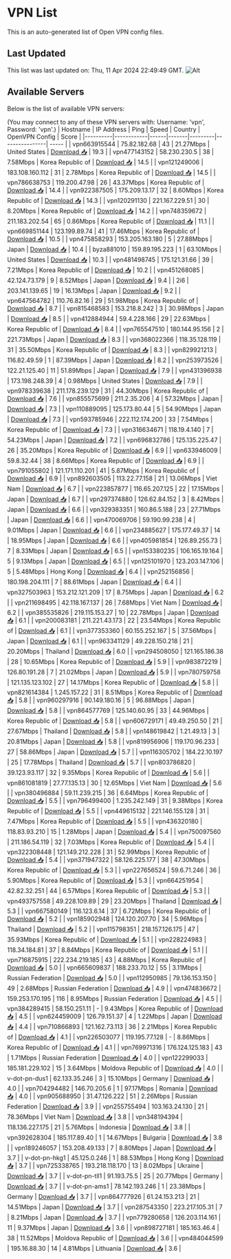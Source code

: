 # VPN List

This is an auto-generated list of Open VPN config files.

## Last Updated

This list was last updated on: Thu, 11 Apr 2024 22:49:49 GMT.
![Alt](https://repobeats.axiom.co/api/embed/186b98318ef1479477931607c1ad7d823f12451f.svg "Repobeats analytics image")

## Available Servers

Below is the list of available VPN servers:

(You may connect to any of these VPN servers with: Username: 'vpn', Password: 'vpn'.)
| Hostname | IP Address | Ping | Speed | Country | OpenVPN Config | Score |
|----------|------------|------|-------|---------|----------------| ----- |
| vpn663915544 | 75.82.182.68 | 43 | 21.27Mbps | United States | [Download 📥](./configs/server_0_US.ovpn) | 19.3 |
| vpn477143152 | 58.230.230.5 | 38 | 7.58Mbps | Korea Republic of | [Download 📥](./configs/server_1_KR.ovpn) | 14.5 |
| vpn121249006 | 183.108.160.112 | 31 | 2.78Mbps | Korea Republic of | [Download 📥](./configs/server_2_KR.ovpn) | 14.5 |
| vpn786638753 | 119.200.47.98 | 26 | 43.37Mbps | Korea Republic of | [Download 📥](./configs/server_3_KR.ovpn) | 14.4 |
| vpn922387505 | 175.209.13.17 | 32 | 8.60Mbps | Korea Republic of | [Download 📥](./configs/server_4_KR.ovpn) | 14.3 |
| vpn120291130 | 221.167.229.51 | 30 | 8.20Mbps | Korea Republic of | [Download 📥](./configs/server_5_KR.ovpn) | 14.2 |
| vpn748359672 | 211.183.202.54 | 65 | 0.86Mbps | Korea Republic of | [Download 📥](./configs/server_6_KR.ovpn) | 11.1 |
| vpn669851144 | 123.199.89.74 | 41 | 17.46Mbps | Korea Republic of | [Download 📥](./configs/server_7_KR.ovpn) | 10.5 |
| vpn475858293 | 153.205.163.180 | 5 | 27.88Mbps | Japan | [Download 📥](./configs/server_8_JP.ovpn) | 10.4 |
| byza881010 | 159.89.195.223 | 1 | 63.10Mbps | United States | [Download 📥](./configs/server_9_US.ovpn) | 10.3 |
| vpn481498745 | 175.121.31.66 | 39 | 7.21Mbps | Korea Republic of | [Download 📥](./configs/server_10_KR.ovpn) | 10.2 |
| vpn451268085 | 42.124.73.179 | 9 | 8.52Mbps | Japan | [Download 📥](./configs/server_11_JP.ovpn) | 9.4 |
| 2i6 | 203.141.139.65 | 19 | 16.13Mbps | Japan | [Download 📥](./configs/server_12_JP.ovpn) | 9.2 |
| vpn647564782 | 110.76.82.16 | 29 | 51.98Mbps | Korea Republic of | [Download 📥](./configs/server_13_KR.ovpn) | 8.7 |
| vpn815468583 | 153.218.8.242 | 3 | 30.98Mbps | Japan | [Download 📥](./configs/server_14_JP.ovpn) | 8.5 |
| vpn412884944 | 59.4.228.166 | 29 | 22.63Mbps | Korea Republic of | [Download 📥](./configs/server_15_KR.ovpn) | 8.4 |
| vpn765547510 | 180.144.95.156 | 2 | 221.73Mbps | Japan | [Download 📥](./configs/server_16_JP.ovpn) | 8.3 |
| vpn368022366 | 118.35.128.119 | 31 | 35.50Mbps | Korea Republic of | [Download 📥](./configs/server_17_KR.ovpn) | 8.3 |
| vpn829921213 | 116.82.49.59 | 1 | 87.39Mbps | Japan | [Download 📥](./configs/server_18_JP.ovpn) | 8.2 |
| vpn253973526 | 122.21.125.40 | 11 | 51.89Mbps | Japan | [Download 📥](./configs/server_19_JP.ovpn) | 7.9 |
| vpn431396938 | 173.198.248.39 | 4 | 0.98Mbps | United States | [Download 📥](./configs/server_20_US.ovpn) | 7.9 |
| vpn978339638 | 211.178.239.129 | 31 | 44.30Mbps | Korea Republic of | [Download 📥](./configs/server_21_KR.ovpn) | 7.6 |
| vpn855575699 | 211.2.35.206 | 4 | 57.32Mbps | Japan | [Download 📥](./configs/server_22_JP.ovpn) | 7.3 |
| vpn110889095 | 125.173.80.44 | 5 | 54.90Mbps | Japan | [Download 📥](./configs/server_23_JP.ovpn) | 7.3 |
| vpn593785946 | 222.112.174.200 | 33 | 7.54Mbps | Korea Republic of | [Download 📥](./configs/server_24_KR.ovpn) | 7.3 |
| vpn316634671 | 118.19.4.140 | 7 | 54.23Mbps | Japan | [Download 📥](./configs/server_25_JP.ovpn) | 7.2 |
| vpn696832786 | 125.135.225.47 | 26 | 35.20Mbps | Korea Republic of | [Download 📥](./configs/server_26_KR.ovpn) | 6.9 |
| vpn633946009 | 59.8.32.44 | 38 | 8.66Mbps | Korea Republic of | [Download 📥](./configs/server_27_KR.ovpn) | 6.9 |
| vpn791055802 | 121.171.110.201 | 41 | 5.87Mbps | Korea Republic of | [Download 📥](./configs/server_28_KR.ovpn) | 6.9 |
| vpn892603505 | 113.22.77.158 | 21 | 13.06Mbps | Viet Nam | [Download 📥](./configs/server_29_VN.ovpn) | 6.7 |
| vpn223857877 | 116.65.207.125 | 22 | 17.15Mbps | Japan | [Download 📥](./configs/server_30_JP.ovpn) | 6.7 |
| vpn297374880 | 126.62.84.152 | 3 | 8.42Mbps | Japan | [Download 📥](./configs/server_31_JP.ovpn) | 6.6 |
| vpn329383351 | 160.86.5.188 | 23 | 27.71Mbps | Japan | [Download 📥](./configs/server_32_JP.ovpn) | 6.6 |
| vpn470069706 | 59.190.99.238 | 4 | 9.01Mbps | Japan | [Download 📥](./configs/server_33_JP.ovpn) | 6.6 |
| vpn234885627 | 175.177.49.37 | 14 | 18.95Mbps | Japan | [Download 📥](./configs/server_34_JP.ovpn) | 6.6 |
| vpn405981854 | 126.89.255.73 | 7 | 8.33Mbps | Japan | [Download 📥](./configs/server_35_JP.ovpn) | 6.5 |
| vpn153380235 | 106.165.19.164 | 5 | 9.13Mbps | Japan | [Download 📥](./configs/server_36_JP.ovpn) | 6.5 |
| vpn125101970 | 123.203.147.106 | 5 | 5.48Mbps | Hong Kong | [Download 📥](./configs/server_37_HK.ovpn) | 6.4 |
| vpn252156856 | 180.198.204.111 | 7 | 88.61Mbps | Japan | [Download 📥](./configs/server_38_JP.ovpn) | 6.4 |
| vpn327503963 | 153.212.121.209 | 17 | 8.75Mbps | Japan | [Download 📥](./configs/server_39_JP.ovpn) | 6.2 |
| vpn211698495 | 42.118.167.137 | 26 | 7.68Mbps | Viet Nam | [Download 📥](./configs/server_40_VN.ovpn) | 6.2 |
| vpn385535826 | 219.115.153.27 | 10 | 22.78Mbps | Japan | [Download 📥](./configs/server_41_JP.ovpn) | 6.1 |
| vpn200083181 | 211.221.43.173 | 22 | 23.54Mbps | Korea Republic of | [Download 📥](./configs/server_42_KR.ovpn) | 6.1 |
| vpn377353360 | 60.155.252.167 | 5 | 37.56Mbps | Japan | [Download 📥](./configs/server_43_JP.ovpn) | 6.1 |
| vpn963341129 | 49.228.150.218 | 21 | 20.20Mbps | Thailand | [Download 📥](./configs/server_44_TH.ovpn) | 6.0 |
| vpn294508050 | 121.165.186.38 | 28 | 10.65Mbps | Korea Republic of | [Download 📥](./configs/server_45_KR.ovpn) | 5.9 |
| vpn983872219 | 126.80.191.28 | 7 | 21.02Mbps | Japan | [Download 📥](./configs/server_46_JP.ovpn) | 5.9 |
| vpn780759758 | 121.135.123.102 | 27 | 14.17Mbps | Korea Republic of | [Download 📥](./configs/server_47_KR.ovpn) | 5.8 |
| vpn821614384 | 1.245.157.22 | 31 | 8.51Mbps | Korea Republic of | [Download 📥](./configs/server_48_KR.ovpn) | 5.8 |
| vpn960297916 | 90.149.180.16 | 5 | 96.88Mbps | Japan | [Download 📥](./configs/server_49_JP.ovpn) | 5.8 |
| vpn864577769 | 125.140.60.95 | 33 | 44.96Mbps | Korea Republic of | [Download 📥](./configs/server_50_KR.ovpn) | 5.8 |
| vpn606729171 | 49.49.250.50 | 21 | 27.67Mbps | Thailand | [Download 📥](./configs/server_51_TH.ovpn) | 5.8 |
| vpn148619842 | 1.21.49.13 | 3 | 20.81Mbps | Japan | [Download 📥](./configs/server_52_JP.ovpn) | 5.8 |
| vpn819956906 | 119.170.96.233 | 27 | 58.86Mbps | Japan | [Download 📥](./configs/server_53_JP.ovpn) | 5.7 |
| vpn116305702 | 184.22.10.197 | 25 | 17.78Mbps | Thailand | [Download 📥](./configs/server_54_TH.ovpn) | 5.7 |
| vpn803786820 | 39.123.93.117 | 32 | 9.35Mbps | Korea Republic of | [Download 📥](./configs/server_55_KR.ovpn) | 5.6 |
| vpn861081819 | 27.77.135.13 | 30 | 12.65Mbps | Viet Nam | [Download 📥](./configs/server_56_VN.ovpn) | 5.6 |
| vpn380496884 | 59.11.239.215 | 36 | 6.64Mbps | Korea Republic of | [Download 📥](./configs/server_57_KR.ovpn) | 5.5 |
| vpn796499400 | 1.235.242.149 | 31 | 9.38Mbps | Korea Republic of | [Download 📥](./configs/server_58_KR.ovpn) | 5.5 |
| vpn449615132 | 221.146.155.128 | 31 | 7.47Mbps | Korea Republic of | [Download 📥](./configs/server_59_KR.ovpn) | 5.5 |
| vpn436320180 | 118.83.93.210 | 15 | 1.28Mbps | Japan | [Download 📥](./configs/server_60_JP.ovpn) | 5.4 |
| vpn750097560 | 211.186.54.119 | 32 | 7.03Mbps | Korea Republic of | [Download 📥](./configs/server_61_KR.ovpn) | 5.4 |
| vpn322308448 | 121.149.212.228 | 31 | 52.99Mbps | Korea Republic of | [Download 📥](./configs/server_62_KR.ovpn) | 5.4 |
| vpn371947322 | 58.126.225.177 | 38 | 47.30Mbps | Korea Republic of | [Download 📥](./configs/server_63_KR.ovpn) | 5.3 |
| vpn227656524 | 59.6.71.246 | 36 | 5.90Mbps | Korea Republic of | [Download 📥](./configs/server_64_KR.ovpn) | 5.3 |
| vpn664251954 | 42.82.32.251 | 44 | 6.57Mbps | Korea Republic of | [Download 📥](./configs/server_65_KR.ovpn) | 5.3 |
| vpn493757558 | 49.228.109.89 | 29 | 23.20Mbps | Thailand | [Download 📥](./configs/server_66_TH.ovpn) | 5.3 |
| vpn667580149 | 116.123.6.14 | 37 | 6.72Mbps | Korea Republic of | [Download 📥](./configs/server_67_KR.ovpn) | 5.2 |
| vpn185902948 | 124.120.207.70 | 34 | 5.96Mbps | Thailand | [Download 📥](./configs/server_68_TH.ovpn) | 5.2 |
| vpn115798351 | 218.157.126.175 | 47 | 35.93Mbps | Korea Republic of | [Download 📥](./configs/server_69_KR.ovpn) | 5.1 |
| vpn228224983 | 118.34.184.81 | 37 | 8.84Mbps | Korea Republic of | [Download 📥](./configs/server_70_KR.ovpn) | 5.1 |
| vpn716875915 | 222.234.219.185 | 43 | 4.88Mbps | Korea Republic of | [Download 📥](./configs/server_71_KR.ovpn) | 5.0 |
| vpn665609837 | 188.233.70.12 | 55 | 3.11Mbps | Russian Federation | [Download 📥](./configs/server_72_RU.ovpn) | 5.0 |
| vpn112950985 | 79.136.153.150 | 49 | 2.68Mbps | Russian Federation | [Download 📥](./configs/server_73_RU.ovpn) | 4.9 |
| vpn474836672 | 159.253.170.195 | 116 | 8.95Mbps | Russian Federation | [Download 📥](./configs/server_74_RU.ovpn) | 4.5 |
| vpn384289415 | 58.150.251.11 | - | 9.43Mbps | Korea Republic of | [Download 📥](./configs/server_75_KR.ovpn) | 4.5 |
| vpn624459009 | 126.79.151.37 | 4 | 1.22Mbps | Japan | [Download 📥](./configs/server_76_JP.ovpn) | 4.4 |
| vpn710866893 | 121.162.73.113 | 36 | 2.21Mbps | Korea Republic of | [Download 📥](./configs/server_77_KR.ovpn) | 4.1 |
| vpn226503077 | 119.195.77.128 | - | 8.86Mbps | Korea Republic of | [Download 📥](./configs/server_78_KR.ovpn) | 4.1 |
| vpn769971316 | 176.124.125.183 | 43 | 1.71Mbps | Russian Federation | [Download 📥](./configs/server_79_RU.ovpn) | 4.0 |
| vpn122299033 | 185.181.229.102 | 15 | 3.64Mbps | Moldova Republic of | [Download 📥](./configs/server_80_MD.ovpn) | 4.0 |
| v-dot-pn-dus1 | 62.133.35.246 | 3 | 15.10Mbps | Germany | [Download 📥](./configs/server_81_DE.ovpn) | 4.0 |
| vpn704294482 | 146.70.205.6 | 1 | 97.17Mbps | Romania | [Download 📥](./configs/server_82_RO.ovpn) | 4.0 |
| vpn905688950 | 31.47.126.222 | 51 | 2.26Mbps | Russian Federation | [Download 📥](./configs/server_83_RU.ovpn) | 3.9 |
| vpn255755494 | 103.163.24.130 | 21 | 78.36Mbps | Viet Nam | [Download 📥](./configs/server_84_VN.ovpn) | 3.8 |
| vpn348194394 | 118.136.227.175 | 21 | 5.76Mbps | Indonesia | [Download 📥](./configs/server_85_ID.ovpn) | 3.8 |
| vpn392628304 | 185.117.89.40 | 1 | 14.67Mbps | Bulgaria | [Download 📥](./configs/server_86_BG.ovpn) | 3.8 |
| vpn189246057 | 153.208.49.133 | 7 | 8.80Mbps | Japan | [Download 📥](./configs/server_87_JP.ovpn) | 3.7 |
| v-dot-pn-hkg1 | 45.125.0.246 | 1 | 88.53Mbps | Hong Kong | [Download 📥](./configs/server_88_HK.ovpn) | 3.7 |
| vpn725338765 | 193.218.118.170 | 13 | 8.02Mbps | Ukraine | [Download 📥](./configs/server_89_UA.ovpn) | 3.7 |
| v-dot-pn-tll1 | 91.193.75.5 | 25 | 20.77Mbps | Germany | [Download 📥](./configs/server_90_DE.ovpn) | 3.7 |
| v-dot-pn-ams1 | 78.142.193.246 | 1 | 23.38Mbps | Germany | [Download 📥](./configs/server_91_DE.ovpn) | 3.7 |
| vpn864777926 | 61.24.153.213 | 21 | 14.51Mbps | Japan | [Download 📥](./configs/server_92_JP.ovpn) | 3.7 |
| vpn287543350 | 223.217.105.31 | 7 | 8.21Mbps | Japan | [Download 📥](./configs/server_93_JP.ovpn) | 3.7 |
| vpn779280658 | 126.203.114.161 | 11 | 9.37Mbps | Japan | [Download 📥](./configs/server_94_JP.ovpn) | 3.6 |
| vpn898727181 | 185.163.46.4 | 38 | 11.52Mbps | Moldova Republic of | [Download 📥](./configs/server_95_MD.ovpn) | 3.6 |
| vpn484044599 | 195.16.88.30 | 14 | 4.81Mbps | Lithuania | [Download 📥](./configs/server_96_LT.ovpn) | 3.6 |
